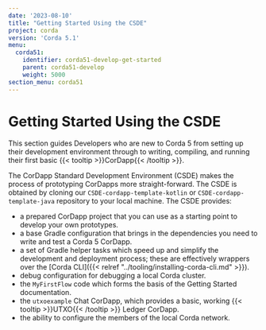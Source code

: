 ```yaml
---
date: '2023-08-10'
title: "Getting Started Using the CSDE"
project: corda
version: 'Corda 5.1'
menu:
  corda51:
    identifier: corda51-develop-get-started
    parent: corda51-develop
    weight: 5000
section_menu: corda51
---
```

# Getting Started Using the CSDE
This section guides Developers who are new to Corda 5 from setting up their development environment through to writing, compiling, and running their first basic {{< tooltip >}}CorDapp{{< /tooltip >}}.

The CorDapp Standard Development Environment (CSDE) makes the process of prototyping CorDapps more straight-forward.
The CSDE is obtained by cloning our `CSDE-cordapp-template-kotlin` or `CSDE-cordapp-template-java` repository to your local machine. The CSDE provides:
* a prepared CorDapp project that you can use as a starting point to develop your own prototypes.
* a base Gradle configuration that brings in the dependencies you need to write and test a Corda 5 CorDapp.
* a set of Gradle helper tasks which speed up and simplify the development and deployment process; these are effectively wrappers over the [Corda CLI]({{< relref "../tooling/installing-corda-cli.md" >}}).
* debug configuration for debugging a local Corda cluster.
* the `MyFirstFlow` code which forms the basis of the Getting Started documentation.
* the `utxoexample` Chat CorDapp, which provides a basic, working {{< tooltip >}}UTXO{{< /tooltip >}} Ledger CorDapp.
* the ability to configure the members of the local Corda network.
